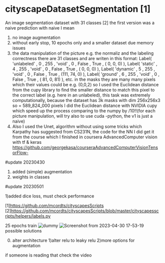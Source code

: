 # cityscapeDatasetSegmentation [1]

An image segmentation dataset with 31 classes [2]
the first version was a naive prediction with naive I mean
1) no image augmentation
2) without early stop, 10 epochs only and a smaller dataset due memory issues
3) the data manipulation of the picture e.g. the normaliz and the labeling correctness
there are 31 classes and are writen in this format:
    Label(  'unlabeled'            ,  0 ,      255 , 'void'            , 0       , False        , True         , (  0,  0,  0) ),
    Label(  'static'               ,  4 ,      255 , 'void'            , 0       , False        , True         , (  0,  0,  0) ),
    Label(  'dynamic'              ,  5 ,      255 , 'void'            , 0       , False        , True         , (111, 74,  0) ),
    Label(  'ground'               ,  6 ,      255 , 'void'            , 0       , False        , True         , ( 81,  0, 81) ),
    etc.
in the masks they are many many pixels which their values could be e.g. (0,0,2) so I used the Euclidean distance from the cupy library to find the smaller distance to match this pixel to the correct label (e.g. here in an unlabeled), this task was extremely computationally, because the dataset has 3k masks with dim 256x256x3 so = 589_824_000 pixels I did the Euclidean distance with NVIDIA cupy which speed up the process comparing to the numpy by /10!!(for each picture manipulation, will try also to use cuda -python, the v1 is just a naive)
4) Also I used the Unet, algorithm without using some tricks which Karpathy has suggested from CS231N, the code for the NN I did get it from the course which I finished in coursera AdvancedComputer vision with tf & keras
    https://github.com/georgekasa/courseraAdvancedComputerVisionTensorFlow- 
    
 
#update 20230430

1) added (simple) augmentation
2) weights in classes

#update 20230501 

1)added dice loss, must check performance
 
[1]https://github.com/mcordts/cityscapesScripts
[2]https://github.com/mcordts/cityscapesScripts/blob/master/cityscapesscripts/helpers/labels.py

25 epochs train 
![dummy](https://user-images.githubusercontent.com/79354220/235147584-b233fbf8-b2e8-45a9-bd8a-8498f22513c8.png)
![Screenshot from 2023-04-30 17-53-19](https://user-images.githubusercontent.com/79354220/235359766-86bad685-bb69-489b-b58e-38373b4ee0c7.png)
possible solutions

0) alter architecture
1)alter relu to leaky relu
2)more options for augmentation

if someone is reading that check the video


